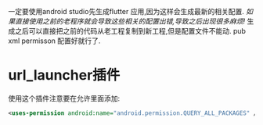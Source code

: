 一定要使用android studio先生成flutter 应用,因为这样会生成最新的相关配置.
*如果直接使用之前的老程序就会导致这些相关的配置出错,导致之后出现很多麻烦!*
生成之后可以直接把之前的代码从老工程复制到新工程,但是配置文件不能动.
pub
xml permisson 配置好就行了.


# url_launcher插件

使用这个插件注意要在允许里面添加:
```xml
<uses-permission android:name="android.permission.QUERY_ALL_PACKAGES" />
```
